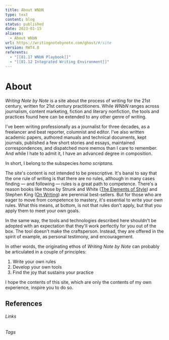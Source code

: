 ```yaml
---
title: About WNbN
type: text
content: blog
status: published
date: 2023-01-15
aliases:
  - About WNbN
url: https://writingnotebynote.com/ghost/#/site
version: RWT4.0
referents:
  - "[[81.17 WNbN Playbook]]"
  - "[[81.12 Integrated Writing Environment]]"
---
```

# About

_Writing Note by Note_ is a site about the process of writing for the 21st century, written for 21st century practitioners. While _WNbN_ ranges across journalism, content marketing, fiction and literary nonfiction, the tools and practices found here can be extended to any other genre of writing.

I've been writing professionally as a journalist for three decades, as a freelancer and beat reporter, columnist and editor. I've also written academic papers, authored manuals and technical documents, kept journals, published a few short stories and essays, maintained correspondences, and dispatched more memos than I care to remember. And while I hate to admit it, I have an advanced degree in composition.

In short, I belong to the subspecies _homo scriptans_.

The site's content is not intended to be prescriptive. It's banal to say that the one rule of writing is that there are no rules, although in many cases finding — and following — rules is a great path to competence. There's a reason books like those by Strunk and White ([The Elements of Style](https://www.worldcat.org/title/233547782)) and Stephen King ([On Writing](https://www.worldcat.org/title/1158287503)) are perennial best-sellers. But for those who are eager to move from competence to mastery, it's essential to write your own rules. What this means, at bottom, is not that rules don't apply, but that you apply them to meet your own goals.

In the same way, the tools and technologies described here shouldn't be adopted with an expectation that they'll work perfectly for you out of the box. The tool doesn't make the craftsperson. Instead, they are offered in the spirit of example, as personal testimony, and encouragement.

In other words, the originating ethos of _Writing Note by Note_ can probably be articulated in a couple of principles:

1.  Write your own rules
2.  Develop your own tools
3. Find the joy that sustains your practice

I hope the contents of this site, which are only the contents of my own experience, inspire you to do so.


## References

###### Links

###### Tags
